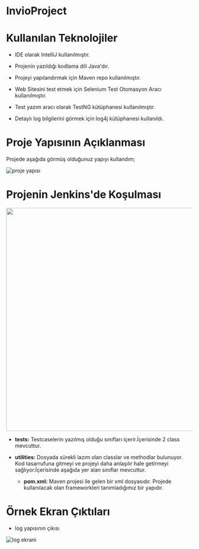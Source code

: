 # InvioProject

# Kullanılan Teknolojiler
+ IDE olarak IntelliJ kullanılmıştır.  

+ Projenin yazıldığı kodlama dili Java'dır.

+ Projeyi yapılandırmak için Maven repo kullanılmıştır.

+ Web Sitesini test etmek için Selenium Test Otomasyon Aracı kullanılmıştır.

+ Test yazım aracı olarak TestNG kütüphanesi kullanılmıştır.

+ Detaylı log bilgilerini görmek için log4j kütüphanesi kullanıldı.

# Proje Yapısının Açıklanması
Projede aşağıda görmüş olduğunuz yapıyı kullandım;

![proje yapısı](https://github.com/Yhyyzcgl/mobilTesting/blob/main/src/apppppp.png)


# Projenin Jenkins'de Koşulması
<img src="https://github.com/Yhyyzcgl/mobilTesting/blob/main/src/rec-screen_1.gif" width="600">



+ **tests:** Testcaselerin yazılmış olduğu sınıfları içerir.İçerisinde 2 class mevcuttur.
 
+ **utilities:** Dosyada sürekli lazım olan classlar ve methodlar bulunuyor. Kod tasarrufuna gitmeyi ve projeyi daha anlaşılır hale getirmeyi sağlıyor.İçerisinde 
aşağıda yer alan sınıflar mevcuttur.

   
   + **pom.xml:** Maven projesi ile gelen bir xml dosyasıdır. Projede kullanılacak olan frameworkleri tanımladığımız bir yapıdır.

# Örnek Ekran Çıktıları
+ log yapısının çıkısı

![log ekrani](https://user-images.githubusercontent.com/111223290/199615654-546d0cb2-3ed9-4433-8407-4cbae47b86a6.png)


